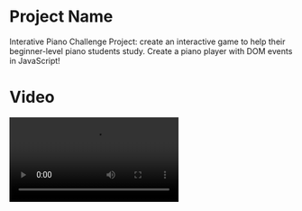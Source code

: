 # Project Name
Interative Piano
Challenge Project: create an interactive game to help their beginner-level piano students study. Create a piano player with DOM events in JavaScript!

# Video
![Interactive Piano Project](./piano.mp4)
